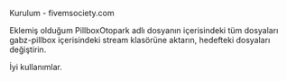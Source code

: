 Kurulum - fivemsociety.com

Eklemiş olduğum PillboxOtopark adlı dosyanın içerisindeki tüm dosyaları gabz-pillbox içerisindeki stream klasörüne aktarın, hedefteki dosyaları değiştirin.

İyi kullanımlar.
